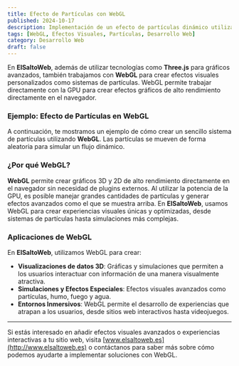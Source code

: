 ```yaml
---
title: Efecto de Partículas con WebGL
published: 2024-10-17
description: Implementación de un efecto de partículas dinámico utilizando WebGL directamente en un post con MDX.
tags: [WebGL, Efectos Visuales, Partículas, Desarrollo Web]
category: Desarrollo Web
draft: false
---
```


En **ElSaltoWeb**, además de utilizar tecnologías como **Three.js** para gráficos avanzados, también trabajamos con **WebGL** para crear efectos visuales personalizados como sistemas de partículas. WebGL permite trabajar directamente con la GPU para crear efectos gráficos de alto rendimiento directamente en el navegador.

### Ejemplo: Efecto de Partículas en WebGL


A continuación, te mostramos un ejemplo de cómo crear un sencillo sistema de partículas utilizando **WebGL**. Las partículas se mueven de forma aleatoria para simular un flujo dinámico.

<div id="webgl-container"></div>

<script>
  const canvas = document.createElement('canvas');
  document.getElementById('webgl-container').appendChild(canvas);

  const gl = canvas.getContext('webgl');
  if (!gl) {
    alert('WebGL no está disponible en este navegador.');
  }

  // Redimensionar el canvas al tamaño del contenedor
  function resizeCanvas() {
    canvas.width = canvas.clientWidth;
    canvas.height = canvas.clientHeight;
    gl.viewport(0, 0, gl.drawingBufferWidth, gl.drawingBufferHeight);
  }

  resizeCanvas();
  window.addEventListener('resize', resizeCanvas);

  // Shader de vértices
  const vertexShaderSource = `
    attribute vec2 a_position;
    void main() {
      gl_PointSize = 5.0;
      gl_Position = vec4(a_position, 0, 1);
    }
  `;

  // Shader de fragmentos (color)
  const fragmentShaderSource = `
    precision mediump float;
    void main() {
      gl_FragColor = vec4(1.0, 1.0, 1.0, 1.0); // Color blanco para las partículas
    }
  `;

  // Crear los shaders
  function createShader(gl, type, source) {
    const shader = gl.createShader(type);
    gl.shaderSource(shader, source);
    gl.compileShader(shader);
    if (!gl.getShaderParameter(shader, gl.COMPILE_STATUS)) {
      console.error('Error al compilar shader:', gl.getShaderInfoLog(shader));
      gl.deleteShader(shader);
      return null;
    }
    return shader;
  }

  const vertexShader = createShader(gl, gl.VERTEX_SHADER, vertexShaderSource);
  const fragmentShader = createShader(gl, gl.FRAGMENT_SHADER, fragmentShaderSource);

  // Crear el programa y enlazar los shaders
  const program = gl.createProgram();
  gl.attachShader(program, vertexShader);
  gl.attachShader(program, fragmentShader);
  gl.linkProgram(program);
  if (!gl.getProgramParameter(program, gl.LINK_STATUS)) {
    console.error('Error al enlazar el programa:', gl.getProgramInfoLog(program));
    gl.deleteProgram(program);
  }

  gl.useProgram(program);

  // Definir posiciones aleatorias para las partículas
  const particleCount = 1000;
  const positions = new Float32Array(particleCount * 2);

  for (let i = 0; i < particleCount * 2; i++) {
    positions[i] = Math.random() * 2 - 1; // Coordenadas aleatorias entre -1 y 1
  }

  // Crear un buffer para las posiciones de las partículas
  const positionBuffer = gl.createBuffer();
  gl.bindBuffer(gl.ARRAY_BUFFER, positionBuffer);
  gl.bufferData(gl.ARRAY_BUFFER, positions, gl.STATIC_DRAW);

  // Conectar las posiciones de los vértices al atributo "a_position"
  const positionLocation = gl.getAttribLocation(program, 'a_position');
  gl.enableVertexAttribArray(positionLocation);
  gl.vertexAttribPointer(positionLocation, 2, gl.FLOAT, false, 0, 0);

  // Animar las partículas
  function animateParticles() {
    gl.clear(gl.COLOR_BUFFER_BIT);

    // Actualizar las posiciones de las partículas para generar movimiento aleatorio
    for (let i = 0; i < particleCount * 2; i += 2) {
      positions[i] += (Math.random() - 0.5) * 0.01;
      positions[i + 1] += (Math.random() - 0.5) * 0.01;
    }

    gl.bufferData(gl.ARRAY_BUFFER, positions, gl.STATIC_DRAW);

    // Dibujar las partículas
    gl.drawArrays(gl.POINTS, 0, particleCount);

    requestAnimationFrame(animateParticles);
  }

  animateParticles();
</script>

### ¿Por qué WebGL?

**WebGL** permite crear gráficos 3D y 2D de alto rendimiento directamente en el navegador sin necesidad de plugins externos. Al utilizar la potencia de la GPU, es posible manejar grandes cantidades de partículas y generar efectos avanzados como el que se muestra arriba. En **ElSaltoWeb**, usamos WebGL para crear experiencias visuales únicas y optimizadas, desde sistemas de partículas hasta simulaciones más complejas.

### Aplicaciones de WebGL

En **ElSaltoWeb**, utilizamos WebGL para crear:
- **Visualizaciones de datos 3D**: Gráficas y simulaciones que permiten a los usuarios interactuar con información de una manera visualmente atractiva.
- **Simulaciones y Efectos Especiales**: Efectos visuales avanzados como partículas, humo, fuego y agua.
- **Entornos Inmersivos**: WebGL permite el desarrollo de experiencias que atrapan a los usuarios, desde sitios web interactivos hasta videojuegos.

---

Si estás interesado en añadir efectos visuales avanzados o experiencias interactivas a tu sitio web, visita [www.elsaltoweb.es](http://www.elsaltoweb.es) o contáctanos para saber más sobre cómo podemos ayudarte a implementar soluciones con WebGL.
